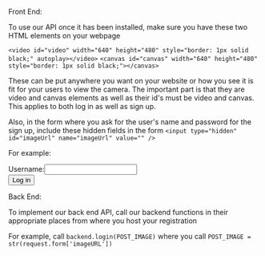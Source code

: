 Front End:

To use our API once it has been installed, make sure you have these two HTML elements on your webpage

`<video id="video" width="640" height="480" style="border: 1px solid black;" autoplay></video>`
`<canvas id="canvas" width="640" height="480"  style="border: 1px solid black;"></canvas>`

These can be put anywhere you want on your website or how you see it is fit for your users to view the camera.
The important part is that they are video and canvas elements as well as their id's must be video and canvas.
This applies to both log in as well as sign up.

Also, in the form where you ask for the user's name and password for the sign up, include these hidden fields in the form
`<input type="hidden" id="imageUrl" name="imageUrl" value="" />`


For example:
<form method="post" action="/register" autocomplete="on">
    Username:<input type="text" name="username" id="username" required><br>
    <input type="hidden" id="imageUrl" name="imageUrl" value="" />
    <input id="snap" type="submit" id="snap" value="Log in">
</form>

Back End:

To implement our back end API, call our backend functions in their appropriate places from where you host
your registration

For example,
call `backend.login(POST_IMAGE)` where you call `POST_IMAGE = str(request.form['imageURL'])`
